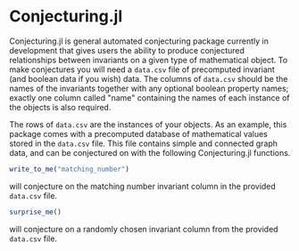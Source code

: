 # Conjecturing.jl

Conjecturing.jl is general automated conjecturing package currently in development that gives users the ability to produce conjectured relationships between invariants on a given type of mathematical object. To make conjectures you will need a ```data.csv``` file of precomputed invariant (and boolean data if you wish) data. The columns of ```data.csv``` should be the names of the invariants together with any optional boolean property names; exactly one column called "name" containing the names of each instance of the objects is also required. 

The rows of ```data.csv``` are the instances of your objects. As an example, this package comes with a precomputed database of mathematical values stored in the ```data.csv``` file. This file contains simple and connected graph data, and can be conjectured on with the following Conjecturing.jl functions.


```Julia
write_to_me("matching_number")
```

will conjecture on the matching number invariant column in the provided ```data.csv``` file. 

```Julia
surprise_me()
```

will conjecture on a randomly chosen invariant column from the provided ```data.csv``` file. 

